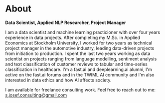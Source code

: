 # About

**Data Scientist, Applied NLP Researcher, Project Manager**

I am a data scientist and machine learning practicioner with over four years experience in data projects. After completing my M.Sc. in Applied Economics at Stockholm University, I worked for two years as technical project manager in the automotive industry, leading data-driven projects from initiation to production. I spent the last two years working as data scientist on projects ranging from language modelling, sentiment analysis and text classification of customer reviews to tabular and time-series classification in healthcare. I'm a fast.ai and deeplearning.ai alumni, I'm active on the fast.ai forums and in the TWIML AI community and I'm also interested in data ethics and how AI affects society. 

I am available for freelance consulting work. Feel free to reach out to me: s.josef.consulting@gmail.com
